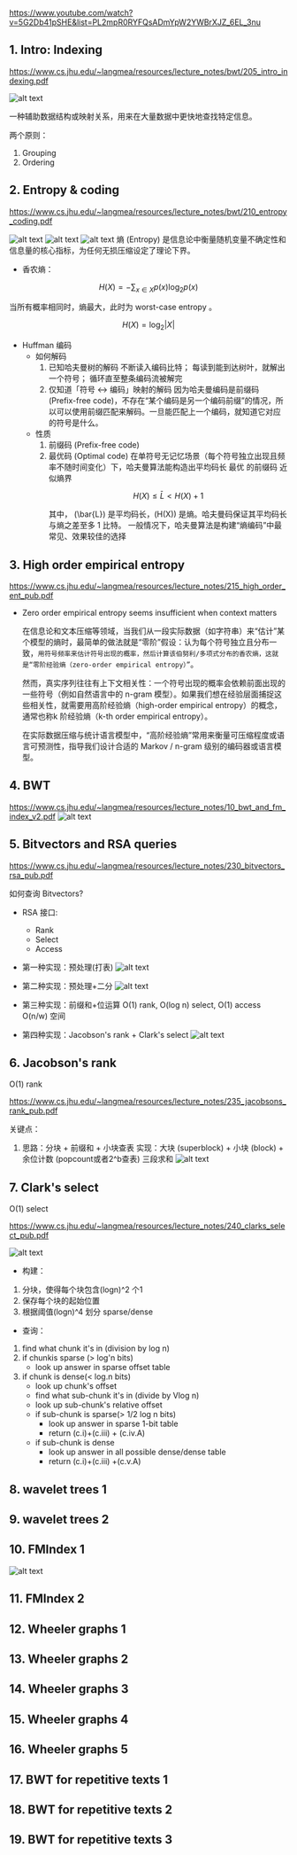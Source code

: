 https://www.youtube.com/watch?v=5G2Db41pSHE&list=PL2mpR0RYFQsADmYpW2YWBrXJZ_6EL_3nu

## 1. Intro: Indexing

https://www.cs.jhu.edu/~langmea/resources/lecture_notes/bwt/205_intro_indexing.pdf

![alt text](image.png)

一种辅助数据结构或映射关系，用来在大量数据中更快地查找特定信息。

两个原则：

1. Grouping
2. Ordering

## 2. Entropy & coding

https://www.cs.jhu.edu/~langmea/resources/lecture_notes/bwt/210_entropy_coding.pdf

![alt text](image-1.png)
![alt text](image-2.png)
![alt text](image-3.png)
熵 (Entropy) 是信息论中衡量随机变量不确定性和信息量的核心指标，为任何无损压缩设定了理论下界。

- 香农熵：

```math
H(X) = -\sum_{x \in X} p(x) \log_2 p(x)
```

当所有概率相同时，熵最大，此时为 worst-case entropy 。

```math
H(X) = \log_2 |X|
```

- Huffman 编码
  - 如何解码
    1. 已知哈夫曼树的解码
       不断读入编码比特；
       每读到能到达树叶，就解出一个符号；
       循环直至整条编码流被解完
    2. 仅知道「符号 ↔ 编码」映射的解码
       因为哈夫曼编码是前缀码 (Prefix-free code)，不存在“某个编码是另一个编码前缀”的情况，所以可以使用前缀匹配来解码。一旦能匹配上一个编码，就知道它对应的符号是什么。
  - 性质
    1. 前缀码 (Prefix-free code)
    2. 最优码 (Optimal code)
       在单符号无记忆场景（每个符号独立出现且频率不随时间变化）下，哈夫曼算法能构造出平均码长 最优 的前缀码
       近似熵界
       ```math
         H(X) \leq \bar{L} < H(X) + 1
       ```
       其中， \(\bar{L}\) 是平均码长，\(H(X)\) 是熵。哈夫曼码保证其平均码长与熵之差至多 1 比特。
       一般情况下，哈夫曼算法是构建“熵编码”中最常见、效果较佳的选择

## 3. High order empirical entropy

https://www.cs.jhu.edu/~langmea/resources/lecture_notes/215_high_order_ent_pub.pdf

- Zero order empirical entropy seems insufficient when context matters

  在信息论和文本压缩等领域，当我们从一段实际数据（如字符串）来“估计”某个模型的熵时，最简单的做法就是“零阶”假设：认为每个符号独立且分布一致，`用符号频率来估计符号出现的概率，然后计算该伯努利/多项式分布的香农熵，这就是“零阶经验熵（zero-order empirical entropy）”`。

  然而，真实序列往往有上下文相关性：一个符号出现的概率会依赖前面出现的一些符号（例如自然语言中的 n-gram 模型）。如果我们想在经验层面捕捉这些相关性，就需要用高阶经验熵（high-order empirical entropy）的概念，通常也称k 阶经验熵（k-th order empirical entropy）。

  在实际数据压缩与统计语言模型中，“高阶经验熵”常用来衡量可压缩程度或语言可预测性，指导我们设计合适的 Markov / n-gram 级别的编码器或语言模型。

## 4. BWT

https://www.cs.jhu.edu/~langmea/resources/lecture_notes/10_bwt_and_fm_index_v2.pdf
![alt text](image-4.png)

## 5. Bitvectors and RSA queries

https://www.cs.jhu.edu/~langmea/resources/lecture_notes/230_bitvectors_rsa_pub.pdf

如何查询 Bitvectors?

- RSA 接口:

  - Rank
  - Select
  - Access

- 第一种实现：预处理(打表)
  ![alt text](image-6.png)
- 第二种实现：预处理+二分
  ![alt text](image-7.png)
- 第三种实现：前缀和+位运算
  O(1) rank, O(log n) select, O(1) access
  O(n/w) 空间
- 第四种实现：Jacobson's rank + Clark's select
  ![alt text](image-9.png)

## 6. Jacobson's rank

O(1) rank

https://www.cs.jhu.edu/~langmea/resources/lecture_notes/235_jacobsons_rank_pub.pdf

关键点：

1. 思路：分块 + 前缀和 + 小块查表
   实现：大块 (superblock) + 小块 (block) + 余位计数 (popcount或者2^b查表) 三段求和
   ![alt text](image-8.png)

## 7. Clark's select

O(1) select

https://www.cs.jhu.edu/~langmea/resources/lecture_notes/240_clarks_select_pub.pdf

![alt text](image-10.png)

- 构建：

1. 分块，使得每个块包含(logn)^2 个1
2. 保存每个块的起始位置
3. 根据阈值(logn)^4 划分 sparse/dense

- 查询：

1. find what chunk it's in (division by log n)
2. if chunkis sparse (> log'n bits)
   - look up answer in sparse offset table
3. if chunk is dense(< log.n bits)
   - look up chunk's offset
   - find what sub-chunk it's in (divide by Vlog n)
   - look up sub-chunk's relative offset
   - if sub-chunk is sparse(> 1/2 log n bits)
     - look up answer in sparse 1-bit table
     - return (c.i)+(c.iii) + (c.iv.A)
   - if sub-chunk is dense
     - look up answer in all possible dense/dense table
     - return (c.i)+(c.iii) +(c.v.A)

## 8. wavelet trees 1

## 9. wavelet trees 2

## 10. FMIndex 1

![alt text](image-5.png)

## 11. FMIndex 2

## 12. Wheeler graphs 1

## 13. Wheeler graphs 2

## 14. Wheeler graphs 3

## 15. Wheeler graphs 4

## 16. Wheeler graphs 5

## 17. BWT for repetitive texts 1

## 18. BWT for repetitive texts 2

## 19. BWT for repetitive texts 3
